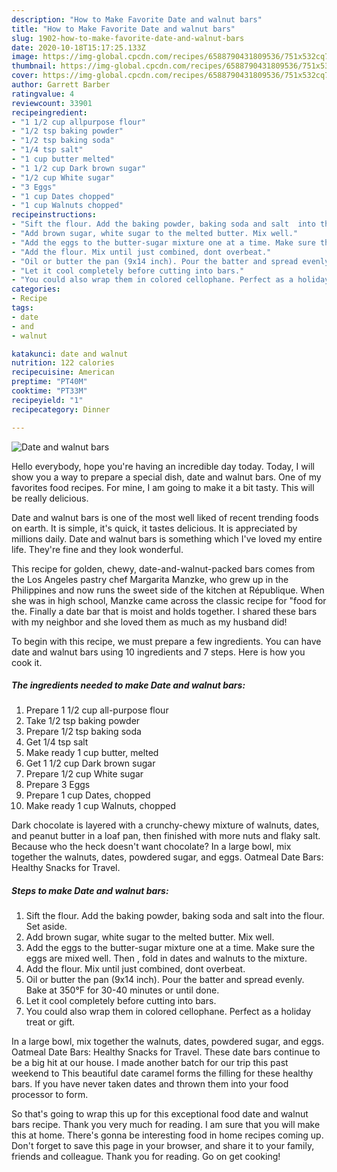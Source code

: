 ```yaml
---
description: "How to Make Favorite Date and walnut bars"
title: "How to Make Favorite Date and walnut bars"
slug: 1902-how-to-make-favorite-date-and-walnut-bars
date: 2020-10-18T15:17:25.133Z
image: https://img-global.cpcdn.com/recipes/6588790431809536/751x532cq70/date-and-walnut-bars-recipe-main-photo.jpg
thumbnail: https://img-global.cpcdn.com/recipes/6588790431809536/751x532cq70/date-and-walnut-bars-recipe-main-photo.jpg
cover: https://img-global.cpcdn.com/recipes/6588790431809536/751x532cq70/date-and-walnut-bars-recipe-main-photo.jpg
author: Garrett Barber
ratingvalue: 4
reviewcount: 33901
recipeingredient:
- "1 1/2 cup allpurpose flour"
- "1/2 tsp baking powder"
- "1/2 tsp baking soda"
- "1/4 tsp salt"
- "1 cup butter melted"
- "1 1/2 cup Dark brown sugar"
- "1/2 cup White sugar"
- "3 Eggs"
- "1 cup Dates chopped"
- "1 cup Walnuts chopped"
recipeinstructions:
- "Sift the flour. Add the baking powder, baking soda and salt  into the flour. Set aside."
- "Add brown sugar, white sugar to the melted butter. Mix well."
- "Add the eggs to the butter-sugar mixture one at a time. Make sure the eggs are mixed well. Then , fold in dates and walnuts to the mixture."
- "Add the flour. Mix until just combined, dont overbeat."
- "Oil or butter the pan (9x14 inch). Pour the batter and spread evenly. Bake at 350°F for 30-40 minutes or until done."
- "Let it cool completely before cutting into bars."
- "You could also wrap them in colored cellophane. Perfect as a holiday treat or gift."
categories:
- Recipe
tags:
- date
- and
- walnut

katakunci: date and walnut 
nutrition: 122 calories
recipecuisine: American
preptime: "PT40M"
cooktime: "PT33M"
recipeyield: "1"
recipecategory: Dinner

---
```



![Date and walnut bars](https://img-global.cpcdn.com/recipes/6588790431809536/751x532cq70/date-and-walnut-bars-recipe-main-photo.jpg)

Hello everybody, hope you're having an incredible day today. Today, I will show you a way to prepare a special dish, date and walnut bars. One of my favorites food recipes. For mine, I am going to make it a bit tasty. This will be really delicious.

Date and walnut bars is one of the most well liked of recent trending foods on earth. It is simple, it's quick, it tastes delicious. It is appreciated by millions daily. Date and walnut bars is something which I've loved my entire life. They're fine and they look wonderful.

This recipe for golden, chewy, date-and-walnut-packed bars comes from the Los Angeles pastry chef Margarita Manzke, who grew up in the Philippines and now runs the sweet side of the kitchen at République. When she was in high school, Manzke came across the classic recipe for &#34;food for the. Finally a date bar that is moist and holds together. I shared these bars with my neighbor and she loved them as much as my husband did!


To begin with this recipe, we must prepare a few ingredients. You can have date and walnut bars using 10 ingredients and 7 steps. Here is how you cook it.

<!--inarticleads1-->

##### The ingredients needed to make Date and walnut bars:

1. Prepare 1 1/2 cup all-purpose flour
1. Take 1/2 tsp baking powder
1. Prepare 1/2 tsp baking soda
1. Get 1/4 tsp salt
1. Make ready 1 cup butter, melted
1. Get 1 1/2 cup Dark brown sugar
1. Prepare 1/2 cup White sugar
1. Prepare 3 Eggs
1. Prepare 1 cup Dates, chopped
1. Make ready 1 cup Walnuts, chopped


Dark chocolate is layered with a crunchy-chewy mixture of walnuts, dates, and peanut butter in a loaf pan, then finished with more nuts and flaky salt. Because who the heck doesn&#39;t want chocolate? In a large bowl, mix together the walnuts, dates, powdered sugar, and eggs. Oatmeal Date Bars: Healthy Snacks for Travel. 

<!--inarticleads2-->

##### Steps to make Date and walnut bars:

1. Sift the flour. Add the baking powder, baking soda and salt  into the flour. Set aside.
1. Add brown sugar, white sugar to the melted butter. Mix well.
1. Add the eggs to the butter-sugar mixture one at a time. Make sure the eggs are mixed well. Then , fold in dates and walnuts to the mixture.
1. Add the flour. Mix until just combined, dont overbeat.
1. Oil or butter the pan (9x14 inch). Pour the batter and spread evenly. Bake at 350°F for 30-40 minutes or until done.
1. Let it cool completely before cutting into bars.
1. You could also wrap them in colored cellophane. Perfect as a holiday treat or gift.


In a large bowl, mix together the walnuts, dates, powdered sugar, and eggs. Oatmeal Date Bars: Healthy Snacks for Travel. These date bars continue to be a big hit at our house. I made another batch for our trip this past weekend to This beautiful date caramel forms the filling for these healthy bars. If you have never taken dates and thrown them into your food processor to form. 

So that's going to wrap this up for this exceptional food date and walnut bars recipe. Thank you very much for reading. I am sure that you will make this at home. There's gonna be interesting food in home recipes coming up. Don't forget to save this page in your browser, and share it to your family, friends and colleague. Thank you for reading. Go on get cooking!
